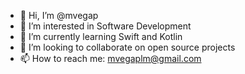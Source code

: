 - 👋 Hi, I’m @mvegap
- 👀 I’m interested in Software Development
- 🌱 I’m currently learning Swift and Kotlin
- 💞️ I’m looking to collaborate on open source projects
- 📫 How to reach me: mvegaplm@gmail.com

<!---
mvegap/mvegap is a ✨ special ✨ repository because its `README.md` (this file) appears on your GitHub profile.
You can click the Preview link to take a look at your changes.
--->
